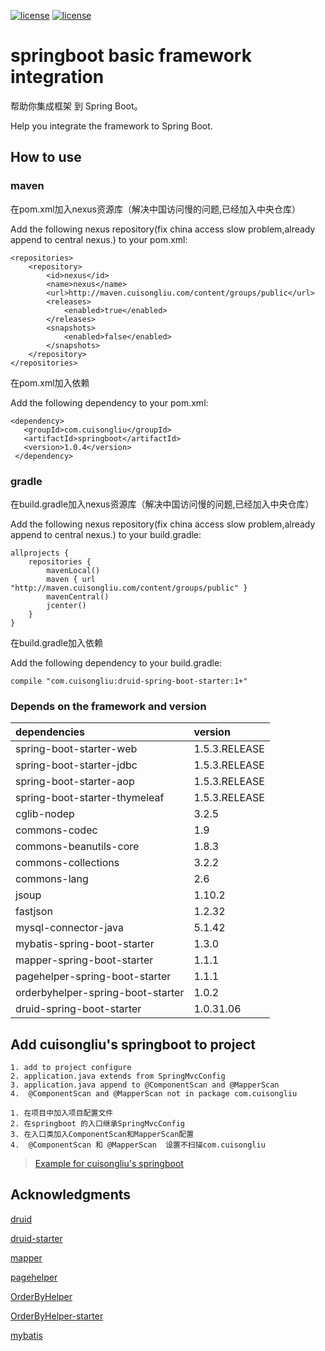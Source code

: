 [![license](https://img.shields.io/badge/gradle-3.3-brightgreen.svg)](https://gradle.org)
[![license](https://img.shields.io/github/license/mashape/apistatus.svg)](https://opensource.org/licenses/mit-license.php)

#  springboot basic framework integration

 帮助你集成框架 到 Spring Boot。
 
 Help you integrate the framework to Spring Boot.
 
## How to use

### maven

在pom.xml加入nexus资源库（解决中国访问慢的问题,已经加入中央仓库）

Add the following nexus repository(fix china access slow problem,already append to central nexus.)  to your pom.xml:

    <repositories>
        <repository>
            <id>nexus</id>
            <name>nexus</name>
            <url>http://maven.cuisongliu.com/content/groups/public</url>
            <releases>
                <enabled>true</enabled>
            </releases>
            <snapshots>
                <enabled>false</enabled>
            </snapshots>
        </repository>
    </repositories>

在pom.xml加入依赖

Add the following dependency to your pom.xml:

    <dependency>
       <groupId>com.cuisongliu</groupId>
       <artifactId>springboot</artifactId>
       <version>1.0.4</version>
     </dependency>

### gradle

在build.gradle加入nexus资源库（解决中国访问慢的问题,已经加入中央仓库）

Add the following nexus repository(fix china access slow problem,already append to central nexus.)  to your build.gradle:

    allprojects {
        repositories {
            mavenLocal()
            maven { url "http://maven.cuisongliu.com/content/groups/public" }
            mavenCentral()
            jcenter()
        }
    }
    
在build.gradle加入依赖

Add the following dependency to your build.gradle:
    
    compile "com.cuisongliu:druid-spring-boot-starter:1+"
    
### Depends on the framework and version


| dependencies | version |
| :------|:------|
|spring-boot-starter-web|1.5.3.RELEASE|
|spring-boot-starter-jdbc|1.5.3.RELEASE|
|spring-boot-starter-aop|1.5.3.RELEASE|
|spring-boot-starter-thymeleaf|1.5.3.RELEASE|
|cglib-nodep|3.2.5|
|commons-codec|1.9|
|commons-beanutils-core|1.8.3|
|commons-collections|3.2.2|
|commons-lang|2.6|
|jsoup|1.10.2|
|fastjson|1.2.32|
|mysql-connector-java|5.1.42|
|mybatis-spring-boot-starter|1.3.0|
|mapper-spring-boot-starter|1.1.1|
|pagehelper-spring-boot-starter|1.1.1|
|orderbyhelper-spring-boot-starter|1.0.2|
|druid-spring-boot-starter|1.0.31.06|

## Add cuisongliu's springboot to project

    1. add to project configure
    2. application.java extends from SpringMvcConfig
    3. application.java append to @ComponentScan and @MapperScan
    4.  @ComponentScan and @MapperScan not in package com.cuisongliu
    
    1. 在项目中加入项目配置文件
    2. 在springboot 的入口继承SpringMvcConfig
    3. 在入口类加入ComponentScan和MapperScan配置
    4.  @ComponentScan 和 @MapperScan  设置不扫描com.cuisongliu 

> [Example for cuisongliu's springboot](https://github.com/cuisongliu/springboot-integration)

## Acknowledgments

 [druid](https://github.com/alibaba/druid)
 
 [druid-starter](https://github.com/cuisongliu/druid-boot-starter)
 
 [mapper](https://github.com/abel533/Mapper)
 
 [pagehelper](https://github.com/pagehelper/Mybatis-PageHelper)
 
 [OrderByHelper](https://github.com/abel533/OrderByHelper)
 
 [OrderByHelper-starter](https://github.com/cuisongliu/orderbyhelper-boot-starter)
 
 [mybatis](https://github.com/mybatis/mybatis-3)
